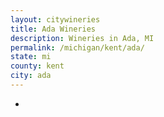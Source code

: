 ```yaml
---
layout: citywineries
title: Ada Wineries
description: Wineries in Ada, MI
permalink: /michigan/kent/ada/
state: mi
county: kent
city: ada
---
```

-
